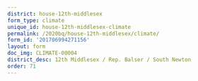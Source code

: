 ```yaml
---
district: house-12th-middlesex
form_type: climate
unique_id: house-12th-middlesex-climate
permalink: /2020bq/house-12th-middlesex/climate/
form_id: '201706994271156'
layout: form
doc_img: CLIMATE-00004
district_desc: 12th Middlesex / Rep. Balser / South Newton
order: 71
---
```

